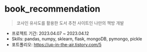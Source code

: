 # book_recommendation
> 코사인 유사도를 활용한 도서 추천 사이트인 나만의 책방 개발

- 프로젝트 기간: 2023.04.07 ~ 2023.04.12
- Skills: pandas, numpy, sklearn, flask, mongoDB, pymongo, pickle
- 포트폴리오: https://up-in-the-air.tistory.com/5
